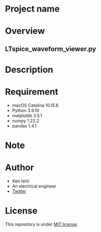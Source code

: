 # Project name

# Overview
## LTspice_waveform_viewer.py

# Description

# Requirement
- macOS Catalina 10.15.6
- Python 3.9.10
- matplotlib 3.5.1
- numpy 1.22.2
- pandas 1.4.1

# Note

# Author
- Ken Ishii
- An electrical engineer
- [Twitter](https://twitter.com/keni17j)

# License
This repository is under [MIT license](https://en.wikipedia.org/wiki/MIT_License).
